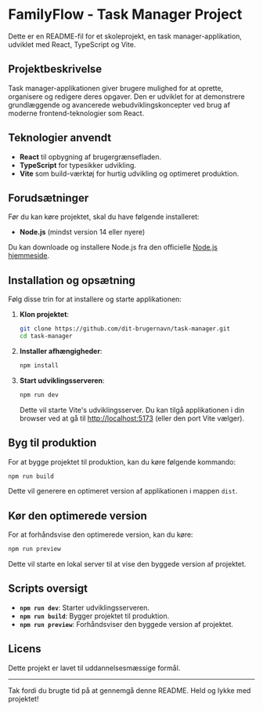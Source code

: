 # FamilyFlow - Task Manager Project

Dette er en README-fil for et skoleprojekt, en task manager-applikation, udviklet med React, TypeScript og Vite.

## Projektbeskrivelse

Task manager-applikationen giver brugere mulighed for at oprette, organisere og redigere deres opgaver. Den er udviklet for at demonstrere grundlæggende og avancerede webudviklingskoncepter ved brug af moderne frontend-teknologier som React.

## Teknologier anvendt

- **React** til opbygning af brugergrænsefladen.
- **TypeScript** for typesikker udvikling.
- **Vite** som build-værktøj for hurtig udvikling og optimeret produktion.

## Forudsætninger

Før du kan køre projektet, skal du have følgende installeret:

- **Node.js** (mindst version 14 eller nyere)

Du kan downloade og installere Node.js fra den officielle [Node.js hjemmeside](https://nodejs.org/).

## Installation og opsætning

Følg disse trin for at installere og starte applikationen:

1. **Klon projektet**:
   ```bash
   git clone https://github.com/dit-brugernavn/task-manager.git
   cd task-manager
   ```

2. **Installer afhængigheder**:
   ```bash
   npm install
   ```

3. **Start udviklingsserveren**:
   ```bash
   npm run dev
   ```
   Dette vil starte Vite's udviklingsserver. Du kan tilgå applikationen i din browser ved at gå til [http://localhost:5173](http://localhost:5173) (eller den port Vite vælger).

## Byg til produktion

For at bygge projektet til produktion, kan du køre følgende kommando:
```bash
npm run build
```
Dette vil generere en optimeret version af applikationen i mappen `dist`.

## Kør den optimerede version

For at forhåndsvise den optimerede version, kan du køre:
```bash
npm run preview
```
Dette vil starte en lokal server til at vise den byggede version af projektet.

## Scripts oversigt

- **`npm run dev`**: Starter udviklingsserveren.
- **`npm run build`**: Bygger projektet til produktion.
- **`npm run preview`**: Forhåndsviser den byggede version af projektet.

## Licens

Dette projekt er lavet til uddannelsesmæssige formål.

---

Tak fordi du brugte tid på at gennemgå denne README. Held og lykke med projektet!


